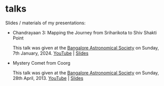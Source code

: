 # talks

Slides / materials of my presentations:

- Chandrayaan 3: Mapping the Journey from Sriharikota to Shiv Shakti Point
  
    This talk was given at the [Bangalore Astronomical Society](https://bas.org.in/) on Sunday, 7th January, 2024.
    [YouTube](https://youtu.be/hl5MWLWvqjU) | [Slides](Chandrayaan3-Sankar-Viswanathan-BAS-v6.pdf)

- Mystery Comet from Coorg

    This talk was given at the [Bangalore Astronomical Society](https://bas.org.in/) on Sunday, 28th April, 2013.
    [YouTube](https://www.youtube.com/watch?v=6nowZLvYEzc) |  [Slides](Mystery-Comet-Story-Sankar-Viswanathan-BAS-v04.pdf)
